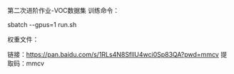 第二次进阶作业-VOC数据集
训练命令：



sbatch --gpus=1 run.sh

权重文件：

链接：https://pan.baidu.com/s/1RLs4N8SfllU4wci0Sp83QA?pwd=mmcv 
提取码：mmcv 
